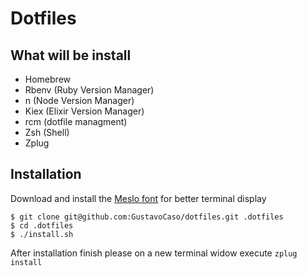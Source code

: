 # Dotfiles

## What will be install

- Homebrew
- Rbenv (Ruby Version Manager)
- n (Node Version Manager)
- Kiex (Elixir Version Manager)
- rcm (dotfile managment)
- Zsh (Shell)
- Zplug


## Installation

Download and install the [Meslo font](https://github.com/powerline/fonts/blob/master/Meslo%20Slashed/Meslo%20LG%20M%20Regular%20for%20Powerline.ttf) for better terminal display

```shell
$ git clone git@github.com:GustavoCaso/dotfiles.git .dotfiles
$ cd .dotfiles
$ ./install.sh
```

After installation finish please on a new terminal widow execute `zplug install`
